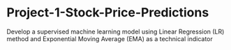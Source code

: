 # Project-1-Stock-Price-Predictions

Develop a supervised machine learning model using Linear Regression (LR) method and Exponential Moving Average (EMA) as a technical indicator

